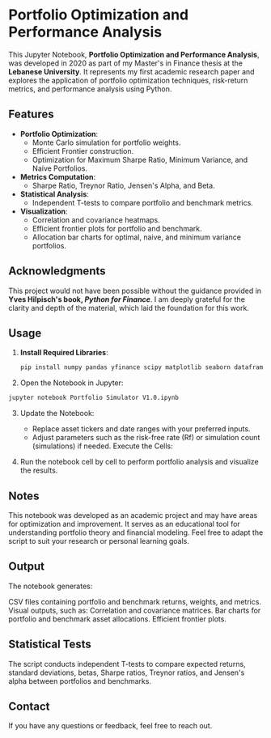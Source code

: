 # Portfolio Optimization and Performance Analysis

This Jupyter Notebook, **Portfolio Optimization and Performance Analysis**, was developed in 2020 as part of my Master's in Finance thesis at the **Lebanese University**. It represents my first academic research paper and explores the application of portfolio optimization techniques, risk-return metrics, and performance analysis using Python.

## Features

- **Portfolio Optimization**:
  - Monte Carlo simulation for portfolio weights.
  - Efficient Frontier construction.
  - Optimization for Maximum Sharpe Ratio, Minimum Variance, and Naive Portfolios.
- **Metrics Computation**:
  - Sharpe Ratio, Treynor Ratio, Jensen's Alpha, and Beta.
- **Statistical Analysis**:
  - Independent T-tests to compare portfolio and benchmark metrics.
- **Visualization**:
  - Correlation and covariance heatmaps.
  - Efficient frontier plots for portfolio and benchmark.
  - Allocation bar charts for optimal, naive, and minimum variance portfolios.

## Acknowledgments

This project would not have been possible without the guidance provided in **Yves Hilpisch's book, _Python for Finance_**. I am deeply grateful for the clarity and depth of the material, which laid the foundation for this work.

## Usage

1. **Install Required Libraries**:
   ```bash
   pip install numpy pandas yfinance scipy matplotlib seaborn dataframe_image
   ```
2. Open the Notebook in Jupyter:

 ```bash
jupyter notebook Portfolio Simulator V1.0.ipynb
```
3. Update the Notebook:
    - Replace asset tickers and date ranges with your preferred inputs.
    - Adjust parameters such as the risk-free rate (Rf) or simulation count (simulations) if needed.
    Execute the Cells:

4. Run the notebook cell by cell to perform portfolio analysis and visualize the results.

## Notes
This notebook was developed as an academic project and may have areas for optimization and improvement.
It serves as an educational tool for understanding portfolio theory and financial modeling.
Feel free to adapt the script to suit your research or personal learning goals.

## Output
The notebook generates:

CSV files containing portfolio and benchmark returns, weights, and metrics.
Visual outputs, such as:
Correlation and covariance matrices.
Bar charts for portfolio and benchmark asset allocations.
Efficient frontier plots.

## Statistical Tests
The script conducts independent T-tests to compare expected returns, standard deviations, betas, Sharpe ratios, Treynor ratios, and Jensen's alpha between portfolios and benchmarks.

## Contact
If you have any questions or feedback, feel free to reach out.
